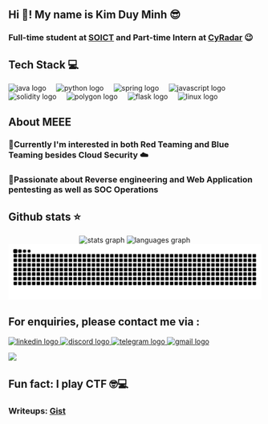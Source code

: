 <h2 align="left">Hi 👋! My name is Kim Duy Minh 😎</h2>
<h3 align="left">Full-time student at <a href="https://soict.hust.edu.vn/en/">SOICT</a> and Part-time Intern at <a href="https://cyradar.com/">CyRadar</a> 😉</h3>



<h2 align="left">Tech Stack 💻</h2>
<div align="left">
  <img src="https://cdn.jsdelivr.net/gh/devicons/devicon/icons/java/java-original.svg" height="30" alt="java logo"  />
  <img width="12" />
  <img src="https://cdn.jsdelivr.net/gh/devicons/devicon/icons/python/python-original.svg" height="30" alt="python logo"  />
  <img width="12" />
  <img src="https://cdn.jsdelivr.net/gh/devicons/devicon/icons/spring/spring-original.svg" height="30" alt="spring logo"  />
  <img width="12" />
  <img src="https://cdn.jsdelivr.net/gh/devicons/devicon/icons/javascript/javascript-original.svg" height="30" alt="javascript logo"  />
  <img width="12" />
  <img src="https://cdn.jsdelivr.net/gh/devicons/devicon/icons/solidity/solidity-original.svg" height="30" alt="solidity logo"  />
  <img width="12" />
  <img src="https://cdn.jsdelivr.net/gh/devicons/devicon/icons/polygon/polygon-original.svg" height="30" alt="polygon logo"  />
  <img width="12" />
  <img src="https://cdn.jsdelivr.net/gh/devicons/devicon/icons/flask/flask-original.svg" height="40" alt="flask logo"  />
  <img width="12" />
  <img src="https://cdn.jsdelivr.net/gh/devicons/devicon/icons/linux/linux-original.svg" height="40" alt="linux logo"  />
</div>
<h2 align="left">About MEEE</h2>
<h3 align="left">🔬Currently I'm interested in both Red Teaming and Blue Teaming besides Cloud Security ☁️ </h3>
<h3 align="left">🚩Passionate about Reverse engineering and Web Application pentesting as well as SOC Operations</h3>


<h2 align="left">Github stats ⭐</h2>

<div align="center">
  <img src="https://github-readme-stats.vercel.app/api?username=kimduyminh&hide_title=false&hide_rank=false&show_icons=true&include_all_commits=true&count_private=true&disable_animations=false&theme=dracula&locale=en&hide_border=false" height="150" alt="stats graph"  />
  <img src="https://github-readme-stats.vercel.app/api/top-langs?username=kimduyminh&locale=en&hide_title=false&layout=compact&card_width=320&langs_count=5&theme=dracula&hide_border=false" height="150" alt="languages graph"  />
</div>



<img src="https://raw.githubusercontent.com/kimduyminh/kimduyminh/output/snake.svg" alt="Snake animation" />
<h2 align="left">For enquiries, please contact me via :</h2>
<div align="left">
  <a href="<https://www.linkedin.com/in/kimduyminh/>" target="_blank">
    <img src="https://img.shields.io/static/v1?message=LinkedIn&logo=linkedin&label=&color=0077B5&logoColor=white&labelColor=&style=for-the-badge" height="35" alt="linkedin logo"  />
  </a>
  <a href="<discordapp.com/users/876461229789569034>" target="_blank">
    <img src="https://img.shields.io/static/v1?message=Discord&logo=discord&label=&color=7289DA&logoColor=white&labelColor=&style=for-the-badge" height="35" alt="discord logo"  />
  </a>
  <a href="<t.me/creammjnk>" target="_blank">
    <img src="https://img.shields.io/static/v1?message=Telegram&logo=telegram&label=&color=2CA5E0&logoColor=white&labelColor=&style=for-the-badge" height="35" alt="telegram logo"  />
  </a>
  <a href="<mailto:minhkim.work@gmail.com>" target="_blank">
    <img src="https://img.shields.io/static/v1?message=Gmail&logo=gmail&label=&color=D14836&logoColor=white&labelColor=&style=for-the-badge" height="35" alt="gmail logo"  />
  </a>
</div>

[![](https://visitcount.itsvg.in/api?id=kimduyminh&icon=0&color=0)](https://visitcount.itsvg.in)

<h2>Fun fact: I play CTF 🤓💻</h2>
<h3>Writeups: <a href="https://gist.github.com/kimduyminh">Gist</a></h3>
